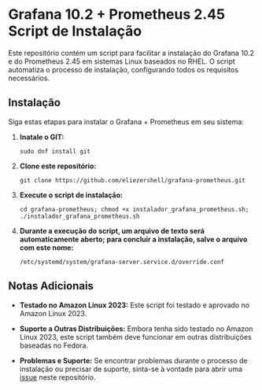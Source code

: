 # Grafana 10.2 + Prometheus 2.45 Script de Instalação

Este repositório contém um script para facilitar a instalação do Grafana 10.2 e do Prometheus 2.45 em sistemas Linux baseados no RHEL. O script automatiza o processo de instalação, configurando todos os requisitos necessários.

## Instalação

Siga estas etapas para instalar o Grafana + Prometheus em seu sistema:

1. **Inatale o GIT:**
   ```
   sudo dnf install git
   ```

1. **Clone este repositório:**
   ```
   git clone https://github.com/eliezershell/grafana-prometheus.git
   ```

2. **Execute o script de instalação:**
   ```
   cd grafana-prometheus; chmod +x instalador_grafana_prometheus.sh; ./instalador_grafana_prometheus.sh
   ```

2. **Durante a execução do script, um arquivo de texto será automaticamente aberto; para concluir a instalação, salve o arquivo com este nome:**
   ```
   /etc/systemd/system/grafana-server.service.d/override.conf
   ```
   
## Notas Adicionais

- **Testado no Amazon Linux 2023:** Este script foi testado e aprovado no Amazon Linux 2023.
  
- **Suporte a Outras Distribuições:** Embora tenha sido testado no Amazon Linux 2023, este script também deve funcionar em outras distribuições baseadas no Fedora.

- **Problemas e Suporte:** Se encontrar problemas durante o processo de instalação ou precisar de suporte, sinta-se à vontade para abrir uma [issue](https://github.com/eliezershell/grafana-prometheus/issues) neste repositório.

